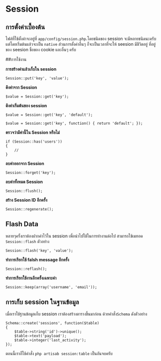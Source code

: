 # Session


<a name="configuration"></a>
## การตั้งค่าเบื้องต้น

ไฟล์ที่ใช้ตั้งค่าจะอยู่ที่ `app/config/session.php`.โดยชนิดของ session จะมีหลายชนิดนะครับแต่โดยเริ่มต้นแล้วจะเป็น `native` ส่วนการตั้งค่าอื่นๆ ก็จะเป็นเวลาที่จะให้ seesion มีชีวิตอยู่ ที่อยู่ของ seesion ชื่อของ cookie และอื่นๆ ครับ

<a name="session-usage"></a>
##การใช้งาน

**การสร้างค่าแล้วเก็บใน session**

	Session::put('key', 'value');

**ดึงค่าจาก Session**

	$value = Session::get('key');

**ดึงค่าเริ่มต้นของ session**

	$value = Session::get('key', 'default');

	$value = Session::get('key', function() { return 'default'; });

**ตรวจว่ามีค่านี้ใน Session หรือไม่**

	if (Session::has('users'))
	{
		//
	}

**ลบค่าออกจาก Session**

	Session::forget('key');

**ลบค่าทั้งหมด Session**

	Session::flush();

**สร้าง Session ID อีกครั้ง**

	Session::regenerate();

<a name="flash-data"></a>
## Flash Data

หลายๆครั้งเราต้องฝากค่าไว้ใน session เพื่อนำไปใช้ในการทำงานต่อไป สามารถใช้เมทอด `Session::flash` ตัวอย่าง

	Session::flash('key', 'value');

**ทำการเรียกใช้ falsh message อีกครั้ง**

	Session::reflash();

**ทำการเรียกใช้งานอีกครั้งเฉพาะค่า**

	Session::keep(array('username', 'email'));

<a name="database-sessions"></a>
## การเก็บ session ในฐานข้อมูล

เมื่อเราใช้ฐานข้อมูลเก็บ session เราต้องสร้างตารางขึ้นมาก่อน ด้วยคำสั่ง`Schema` ดังตัวอย่าง

	Schema::create('sessions', function($table)
	{
		$table->string('id')->unique();
		$table->text('payload');
		$table->integer('last_activity');
	});

ตอนนี้เราก็ใช้คำสั่ง `php artisab session:table` เป็นอันจบครับ